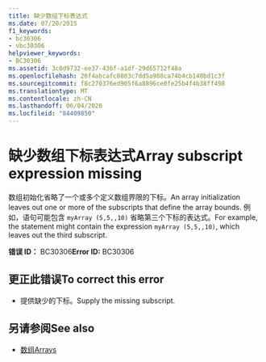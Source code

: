 ```yaml
---
title: 缺少数组下标表达式
ms.date: 07/20/2015
f1_keywords:
- bc30306
- vbc30306
helpviewer_keywords:
- BC30306
ms.assetid: 3c0d9732-ee37-436f-a1df-29d65712f48a
ms.openlocfilehash: 26f4abcafc0803c7dd5a988ca74b4cb140bd1c3f
ms.sourcegitcommit: f8c270376ed905f6a8896ce0fe25b4f4b38ff498
ms.translationtype: MT
ms.contentlocale: zh-CN
ms.lasthandoff: 06/04/2020
ms.locfileid: "84409850"
---
```

# <a name="array-subscript-expression-missing"></a><span data-ttu-id="7d790-102">缺少数组下标表达式</span><span class="sxs-lookup"><span data-stu-id="7d790-102">Array subscript expression missing</span></span>
<span data-ttu-id="7d790-103">数组初始化省略了一个或多个定义数组界限的下标。</span><span class="sxs-lookup"><span data-stu-id="7d790-103">An array initialization leaves out one or more of the subscripts that define the array bounds.</span></span> <span data-ttu-id="7d790-104">例如，语句可能包含 `myArray (5,5,,10)` 省略第三个下标的表达式。</span><span class="sxs-lookup"><span data-stu-id="7d790-104">For example, the statement might contain the expression `myArray (5,5,,10)`, which leaves out the third subscript.</span></span>  
  
 <span data-ttu-id="7d790-105">**错误 ID：** BC30306</span><span class="sxs-lookup"><span data-stu-id="7d790-105">**Error ID:** BC30306</span></span>  
  
## <a name="to-correct-this-error"></a><span data-ttu-id="7d790-106">更正此错误</span><span class="sxs-lookup"><span data-stu-id="7d790-106">To correct this error</span></span>  
  
- <span data-ttu-id="7d790-107">提供缺少的下标。</span><span class="sxs-lookup"><span data-stu-id="7d790-107">Supply the missing subscript.</span></span>  
  
## <a name="see-also"></a><span data-ttu-id="7d790-108">另请参阅</span><span class="sxs-lookup"><span data-stu-id="7d790-108">See also</span></span>

- [<span data-ttu-id="7d790-109">数组</span><span class="sxs-lookup"><span data-stu-id="7d790-109">Arrays</span></span>](../../programming-guide/language-features/arrays/index.md)
